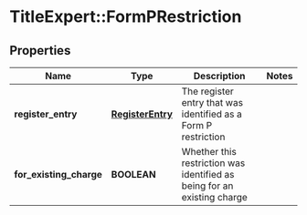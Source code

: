 # TitleExpert::FormPRestriction

## Properties
Name | Type | Description | Notes
------------ | ------------- | ------------- | -------------
**register_entry** | [**RegisterEntry**](RegisterEntry.md) | The register entry that was identified as a Form P restriction | 
**for_existing_charge** | **BOOLEAN** | Whether this restriction was identified as being for an existing charge | 


